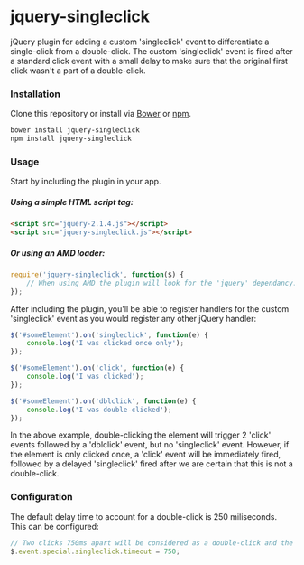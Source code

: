 # jquery-singleclick
jQuery plugin for adding a custom 'singleclick' event to differentiate a single-click from a double-click. The custom 'singleclick' event is fired after a standard click event with a small delay to make sure that the original first click wasn't a part of a double-click.

### Installation
Clone this repository or install via [Bower](http://bower.io/) or [npm](https://www.npmjs.org/).

```sh
bower install jquery-singleclick
npm install jquery-singleclick
```

### Usage
Start by including the plugin in your app.
##### Using a simple HTML script tag:
```html
<script src="jquery-2.1.4.js"></script>
<script src="jquery-singleclick.js"></script>
```
##### Or using an AMD loader:
```js
require('jquery-singleclick', function($) {
    // When using AMD the plugin will look for the 'jquery' dependancy.
});
```

After including the plugin, you'll be able to register handlers for the custom 'singleclick' event as you would register any other jQuery handler:
```js
$('#someElement').on('singleclick', function(e) {
    console.log('I was clicked once only');
});

$('#someElement').on('click', function(e) {
    console.log('I was clicked');
});

$('#someElement').on('dblclick', function(e) {
    console.log('I was double-clicked');
});
```
In the above example, double-clicking the element will trigger 2 'click' events followed by a 'dblclick' event, but no 'singleclick' event.
However, if the element is only clicked once, a 'click' event will be immediately fired, followed by a delayed 'singleclick' fired after we are certain that this is not a double-click.

### Configuration
The default delay time to account for a double-click is 250 miliseconds. This can be configured:
```js
// Two clicks 750ms apart will be considered as a double-click and the 'singleclick' event will not be fired.
$.event.special.singleclick.timeout = 750;
```
